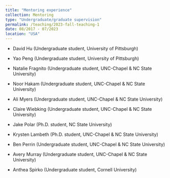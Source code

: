 ```yaml
---
title: "Mentoring experience"
collection: Mentoring
type: "Undergraduate/graduate supervision"
permalink: /teaching/2023-fall-teaching-1
date: 08/2017 - 07/2023
location: "USA"
---
```


- David Hu (Undergraduate student, University of Pittsburgh)

- Yao Peng (Undergraduate student, University of Pittsburgh)

- Natalie Fragnito (Undergraduate student, UNC-Chapel & NC State University)

- Noor Hakam (Undergraduate student, UNC-Chapel & NC State University)

- Ali Myers (Undergraduate student, UNC-Chapel & NC State University)

- Claire Wiebking (Undergraduate student, UNC-Chapel & NC State University)

- Jake Polar (Ph.D. student, NC State University)

- Krysten Lambeth (Ph.D. student, UNC-Chapel & NC State University)

- Ben Perrin (Undergraduate student, UNC-Chapel & NC State University)

- Avery Murray (Undergraduate student, UNC-Chapel & NC State University)

- Anthea Spirko (Undergraduate student, Cornell University)
